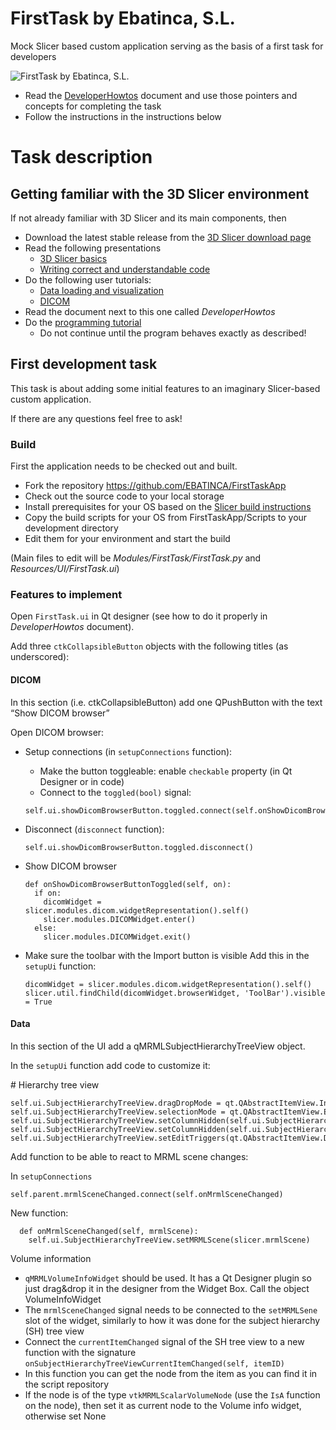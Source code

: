 FirstTask by Ebatinca, S.L.
================================

Mock Slicer based custom application serving as the basis of a first task for developers

![FirstTask by Ebatinca, S.L.](Applications/FirstTaskApp/Resources/Images/LogoFull.png?raw=true)

* Read the [DeveloperHowtos](Doc/DeveloperHowtos.md) document and use those pointers and concepts for completing the task
* Follow the instructions in the instructions below


# Task description

## Getting familiar with the 3D Slicer environment
If not already familiar with 3D Slicer and its main components, then

- Download the latest stable release from the [3D Slicer download page](https://download.slicer.org/)
- Read the following presentations
  - [3D Slicer basics](https://github.com/PerkLab/PerkLabBootcamp/blob/master/Doc/day1_1_3DSlicerBasics.pptx)
  - [Writing correct and understandable code](https://github.com/PerkLab/PerkLabBootcamp/blob/master/Doc/day3_1_WritingCorrectAndUnderstandableCode.pptx)
- Do the following user tutorials:
  - [Data loading and visualization](https://github.com/PerkLab/PerkLabBootcamp/blob/master/Doc/day1_2_DataLoadingAndVisualizationTutorial.pptx)
  - [DICOM](https://github.com/PerkLab/PerkLabBootcamp/blob/master/Doc/day1_3_DICOMTutorial.pptx)
- Read the document next to this one called *DeveloperHowtos*
- Do the [programming tutorial](https://github.com/PerkLab/PerkLabBootcamp/blob/master/Doc/day3_2_SlicerProgramming.pptx)
  - Do not continue until the program behaves exactly as described!

## First development task
This task is about adding some initial features to an imaginary Slicer-based custom application.

If there are any questions feel free to ask!

### Build

First the application needs to be checked out and built.

- Fork the repository <https://github.com/EBATINCA/FirstTaskApp>
- Check out the source code to your local storage
- Install prerequisites for your OS based on the [Slicer build instructions](https://slicer.readthedocs.io/en/latest/developer_guide/build_instructions/index.html)
- Copy the build scripts for your OS from FirstTaskApp/Scripts to your development directory
- Edit them for your environment and start the build

(Main files to edit will be *Modules/FirstTask/FirstTask.py* and *Resources/UI/FirstTask.ui*)

### Features to implement

Open `FirstTask.ui` in Qt designer (see how to do it properly in *DeveloperHowtos* document).

Add three `ctkCollapsibleButton` objects with the following titles (as underscored):

#### DICOM

In this section (i.e. ctkCollapsibleButton) add one QPushButton with the text “Show DICOM browser”

Open DICOM browser:

- Setup connections (in `setupConnections` function):
  - Make the button toggleable: enable `checkable` property (in Qt Designer or in code)
  - Connect to the `toggled(bool)` signal:
  ```
  self.ui.showDicomBrowserButton.toggled.connect(self.onShowDicomBrowserButtonToggled)
  ```

- Disconnect (`disconnect` function):
  ```
  self.ui.showDicomBrowserButton.toggled.disconnect()
  ```
- Show DICOM browser
  ```
  def onShowDicomBrowserButtonToggled(self, on):
    if on:
      dicomWidget = slicer.modules.dicom.widgetRepresentation().self()
      slicer.modules.DICOMWidget.enter()
    else:
      slicer.modules.DICOMWidget.exit()
  ```
- Make sure the toolbar with the Import button is visible
  Add this in the `setupUi` function:
  ```
  dicomWidget = slicer.modules.dicom.widgetRepresentation().self()
  slicer.util.findChild(dicomWidget.browserWidget, 'ToolBar').visible = True
  ```

#### Data

In this section of the UI add a qMRMLSubjectHierarchyTreeView object.

In the `setupUi` function add code to customize it:

# Hierarchy tree view

```
self.ui.SubjectHierarchyTreeView.dragDropMode = qt.QAbstractItemView.InternalMove
self.ui.SubjectHierarchyTreeView.selectionMode = qt.QAbstractItemView.ExtendedSelection
self.ui.SubjectHierarchyTreeView.setColumnHidden(self.ui.SubjectHierarchyTreeView.model().idColumn, True)
self.ui.SubjectHierarchyTreeView.setColumnHidden(self.ui.SubjectHierarchyTreeView.model().transformColumn, True)
self.ui.SubjectHierarchyTreeView.setEditTriggers(qt.QAbstractItemView.DoubleClicked)
```

Add function to be able to react to MRML scene changes:

In `setupConnections`

`self.parent.mrmlSceneChanged.connect(self.onMrmlSceneChanged)`

New function:
```
  def onMrmlSceneChanged(self, mrmlScene):
    self.ui.SubjectHierarchyTreeView.setMRMLScene(slicer.mrmlScene)
```

Volume information

- `qMRMLVolumeInfoWidget` should be used. It has a Qt Designer plugin so just drag&drop it in the designer from the Widget Box. Call the object VolumeInfoWidget
- The `mrmlSceneChanged` signal needs to be connected to the `setMRMLSene` slot of the widget, similarly to how it was done for the subject hierarchy (SH) tree view
- Connect the `currentItemChanged` signal of the SH tree view to a new function with the signature `onSubjectHierarchyTreeViewCurrentItemChanged(self, itemID)`
- In this function you can get the node from the item as you can find it in the script repository
- If the node is of the type `vtkMRMLScalarVolumeNode` (use the `IsA` function on the node), then set it as current node to the Volume info widget, otherwise set None

